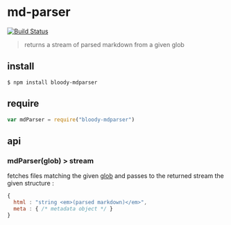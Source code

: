 # md-parser

[![Build Status](https://travis-ci.org/bloodyowl/md-parser.svg)](https://travis-ci.org/bloodyowl/md-parser)

> returns a stream of parsed markdown from a given glob

## install

```console
$ npm install bloody-mdparser
```

## require

```javascript
var mdParser = require("bloody-mdparser")
```

## api

### mdParser(glob) > stream

fetches files matching the given [glob](https://github.com/isaacs/node-glob)
and passes to the returned stream the given structure :

```javascript
{
  html : "string <em>(parsed markdown)</em>",
  meta : { /* metadata object */ }
}
```
